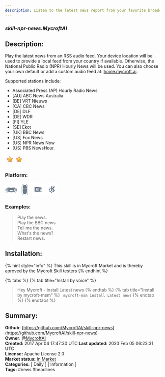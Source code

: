 ```yaml
---
description: Listen to the latest news report from your favorite broadcast
---
```


### _skill-npr-news.MycroftAI_  
## Description:  
Play the latest news from an RSS audio feed. Your device location will be used to provide a local feed from your country if available. Otherwise, the National Public Radio (NPR)
Hourly News will be used. You can also choose your own default or add a custom audio feed at: [home.mycroft.ai](https://home.mycroft.ai/#/skill).

Supported stations include:
- Associated Press (AP) Hourly Radio News
- [AU] ABC News Australia
- [BE] VRT Nieuws
- [CA] CBC News
- [DE] DLF
- [DE] WDR
- [FI] YLE
- [SE] Ekot
- [UK] BBC News
- [US] Fox News
- [US] NPR News Now
- [US] PBS NewsHour.  
  
![](../.gitbook/assets/star.png)![](../.gitbook/assets/star.png)  
  
### Platform:  
 ![Mark I](../.gitbook/assets/mark-1-icon.png)  ![Mark II](../.gitbook/assets/mark-2-icon.png)  ![Picroft](../.gitbook/assets/picroft-icon.png)  ![plasmoid](../.gitbook/assets/kde.png)   
### Examples:  
> Play the news.  
> Play the BBC news.  
> Tell me the news.  
> What's the news?  
> Restart news.  
  
## Installation:  
{% hint style="info" %}
This skill is in Mycroft Market and is thereby aproved by the Mycroft Skill testers
{% endhint %}
    
{% tabs %}
{% tab title="Install by voice" %}
> Hey Mycroft - install Latest news
{% endtab %}
  {% tab title="Install by mycroft-msm" %}
``` mycroft-msm install Latest news```
{% endtab %}
  {% endtabs %}
    
## Summary:  
**Github:** [https://github.com/MycroftAI/skill-npr-news](https://github.com/MycroftAI/skill-npr-news)  
**Owner:** [@MycroftAI](https://github.com/MycroftAI)  
**Created:** 2017 Apr 04 17:47:30 UTC  **Last updated:** 2020 Feb 05 06:23:31 UTC  
**License:** Apache License 2.0  
**Market status:** [In Market](https://market.mycroft.ai/skill/mycroft-npr-news)  
**Categories:** [ Daily ] [ Information ]   
**Tags:** \#news \#headlines   
